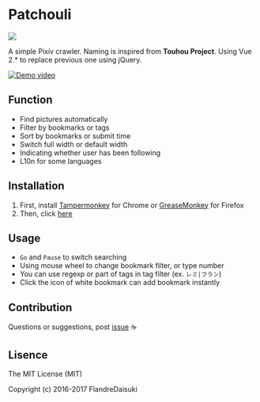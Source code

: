 # Patchouli

![](http://i.imgur.com/VwoYc5w.png)

A simple Pixiv crawler. Naming is inspired from **Touhou Project**. Using Vue 2.* to replace previous one using jQuery.

[![Demo video](https://img.youtube.com/vi/Qbz8fhSaAGw/0.jpg)](https://www.youtube.com/watch?v=Qbz8fhSaAGw)

## Function
- Find pictures automatically
- Filter by bookmarks or tags
- Sort by bookmarks or submit time
- Switch full width or default width
- Indicating whether user has been following
- L10n for some languages

## Installation
1. First, install [Tampermonkey](https://chrome.google.com/webstore/detail/tampermonkey/dhdgffkkebhmkfjojejmpbldmpobfkfo) for Chrome or [GreaseMonkey](https://addons.mozilla.org/zh-tw/firefox/addon/greasemonkey/) for Firefox
2. Then, click [here](https://raw.githubusercontent.com/FlandreDaisuki/Patchouli/master/Patchouli.user.js)

## Usage
- `Go` and `Pause` to switch searching
- Using mouse wheel to change bookmark filter, or type number
- You can use regexp or part of tags in tag filter (ex. `レミ|フラン`)
- Click the icon of white bookmark can add bookmark instantly

## Contribution
Questions or suggestions, post [issue](https://github.com/FlandreDaisuki/Patchouli/issues) :coffee:

## Lisence
The MIT License (MIT)

Copyright (c) 2016-2017 FlandreDaisuki
